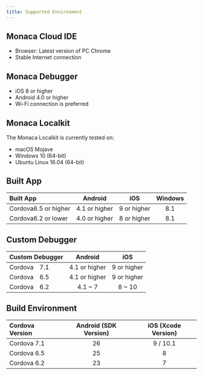 ```yaml
---
title: Supported Environment
---
```


## Monaca Cloud IDE

- Browser: Latest version of PC Chrome
- Stable Internet connection

## Monaca Debugger

- iOS 8 or higher
- Android 4.0 or higher
- Wi-Fi connection is preferred

## Monaca Localkit

The Monaca Localkit is currently tested on:

- macOS Mojave
- Windows 10 (64-bit)
- Ubuntu Linux 16.04 (64-bit)

## Built App 

| Built App | Android | iOS | Windows|
|:------------|:-------:|:--:|:------:|
| Cordova6.5 or higher | 4.1 or higher | 9 or higher | 8.1 |
| Cordova6.2 or lower | 4.0 or higher | 8 or higher | 8.1 |

## Custom Debugger

| Custom Debugger | Android | iOS     |
|:-----------|:------------:|:------------:|
| Cordova　7.1 | 4.1 or higher| 9 or higher  |
| Cordova　6.5 | 4.1 or higher| 9 or higher  |
| Cordova　6.2 | 4.1 ~ 7      | 8 ~ 10       |

## Build Environment

| Cordova Version | Android  (SDK Version)| iOS (Xcode Version)|
|:------------|:-------------------:|:--------------------:|
| Cordova 7.1 | 26 | 9 / 10.1 |
| Cordova 6.5 | 25 | 8 |
| Cordova 6.2 | 23 | 7 |